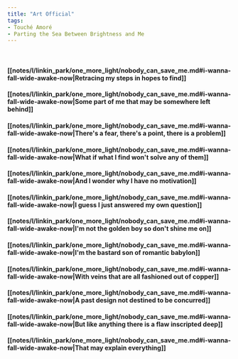 ```yaml
---
title: "Art Official"
tags:
- Touché Amoré
- Parting the Sea Between Brightness and Me
---
```

&nbsp;
#### [[notes/l/linkin_park/one_more_light/nobody_can_save_me.md#i-wanna-fall-wide-awake-now|Retracing my steps in hopes to find]]
#### [[notes/l/linkin_park/one_more_light/nobody_can_save_me.md#i-wanna-fall-wide-awake-now|Some part of me that may be somewhere left behind]]
#### [[notes/l/linkin_park/one_more_light/nobody_can_save_me.md#i-wanna-fall-wide-awake-now|There's a fear, there's a point, there is a problem]]
#### [[notes/l/linkin_park/one_more_light/nobody_can_save_me.md#i-wanna-fall-wide-awake-now|What if what I find won't solve any of them]]
#### [[notes/l/linkin_park/one_more_light/nobody_can_save_me.md#i-wanna-fall-wide-awake-now|And I wonder why I have no motivation]]
#### [[notes/l/linkin_park/one_more_light/nobody_can_save_me.md#i-wanna-fall-wide-awake-now|I guess I just answered my own question]]
#### [[notes/l/linkin_park/one_more_light/nobody_can_save_me.md#i-wanna-fall-wide-awake-now|I'm not the golden boy so don't shine me on]]
#### [[notes/l/linkin_park/one_more_light/nobody_can_save_me.md#i-wanna-fall-wide-awake-now|I'm the bastard son of romantic babylon]]
#### [[notes/l/linkin_park/one_more_light/nobody_can_save_me.md#i-wanna-fall-wide-awake-now|With veins that are all fashioned out of copper]]
#### [[notes/l/linkin_park/one_more_light/nobody_can_save_me.md#i-wanna-fall-wide-awake-now|A past design not destined to be concurred]]
#### [[notes/l/linkin_park/one_more_light/nobody_can_save_me.md#i-wanna-fall-wide-awake-now|But like anything there is a flaw inscripted deep]]
#### [[notes/l/linkin_park/one_more_light/nobody_can_save_me.md#i-wanna-fall-wide-awake-now|That may explain everything]]
